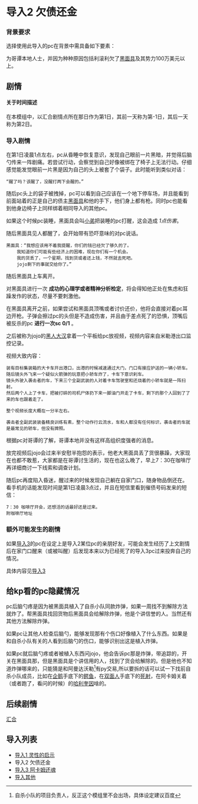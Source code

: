 # 导入2 欠债还金

### 背景要求

选择使用此导入的pc在背景中需具备如下要素：

为哥谭本地人士，并因为种种原因包括利滚利欠了[黑面具](人物/黑面具.md)及其势力100万美元以上。

## 剧情

#### 关于时间描述
在本模组中，以汇合剧情点所在那日作为第1日，其前一天称为第-1日，其后一天称为第2日。

### 导入剧情

在第1日凌晨1点左右，pc从昏睡中恢复意识，发现自己眼前一片黑暗，并觉得后脑勺传来一阵剧痛。若尝试行动，会察觉到自己好像被绑在了椅子上无法行动。仔细感觉能发觉眼前一片黑是因为自己的头上被套了个袋子。此时能听到类似对话：

    “醒了吗？该醒了，没醒打两下会醒的。”

随后pc头上的袋子被拽掉，pc可以看到自己应该在一个地下停车场，并且能看到前面站着的正是自己的债主[黑面具](人物/黑面具.md)和他的手下，他们身上都有枪。同时pc也能看到他身边椅子上同样绑着相同导入的其他pc。

如果这个时候pc装睡，黑面具会叫[小弟](人物/帮派份子.md)把装睡的pc打醒，这会造成 *1点伤害*。

随后黑面具见人都醒了，会开始带有恐吓意味的对pc说话。

    黑面具：“我想应该用不着我提醒，你们的钱已经欠了够久的了。
        我知道你们可能有些经济上的困难，现在你们有一个机会。
        我的货丢了，一个星期，找到货或者还上钱，不然就去死吧。
        jojo剩下的事就交给你了。”

随后黑面具上车离开。

对黑面具进行一次 **成功的心理学或者精神分析检定**，将会得知他正处在焦虑和狂躁发作的状态，尽量不要刺激他。

在黑面具离开之前，如果尝试和黑面具顶嘴或者讨价还价，他将会直接对着pc耳边开枪。子弹会擦过pc的头但是不造成伤害，并且由于差点死了的恐惧，顶嘴后被反杀的pc **进行一次sc 0/1** 。

之后被称为jojo的[黑人大汉](人物/jojo.md)拿着一个平板给pc放视频，视频内容来自米勒港出口监控记录。

视频大致内容：

    装有目标集装箱的大卡车开出港口，出港的时候减速通过大门，门口有接应护送的一辆小轿车。
    随后镜头外飞来一个疑似火箭弹的玩意把小轿车炸了，卡车下意识刹车。
    镜头外驶入袭击者的车，下来三个全副武装的人对着卡车驾驶室和还烧着的小轿车就是一阵扫射。
    然后两个人上了卡车，把被打碎的司机尸体扔下来一脚油门开走了卡车，剩下的那个人回到了了来的车也跟着走了。

    整个视频长度大概在一分半左右。
    
    袭击者全副武装装备精良训练有素，整个动作行云流水，车和人都没有任何标识，袭击者的车就是最常见的轿车，但没有牌照。

根据pc对哥谭的了解，哥谭本地并没有这样高组织度强者的消息。

放完视频后jojo会过来半安慰半抱怨的表示，他老大黑面具丢了货很暴躁，大家现在也都不敢惹，大家都是在哥谭讨生活的，现在也这么晚了，早上7：30在咖啡厅再详细商讨一下线索和调查计划。

随后pc再度陷入昏迷，醒过来的时候发现自己躺在自家门口，随身物品倒还在。看手机的话能发现时间是第1日凌晨3点过，并且在短信里看到催债号码发来的短信：

    7：30 咖啡厅开会，还想活的话最好还是过来。
    附咖啡厅地址

### 额外可能发生的剧情

如果[导入3](/导入3阿卡姆还魂.md)的pc在设定上是导入2某位pc的亲朋好友，可能会发生经历了上文剧情后在家门口醒来（或被叫醒）后发现本来以为已经死了的导入3pc过来投奔自己的情况。

具体内容见[导入3](/导入3阿卡姆还魂.md)

## 给kp看的pc隐藏情况

pc后脑勺疼是因为被黑面具植入了自杀小队同款炸弹，如果一周找不到解除方法就炸了。帮黑面具找回货物后黑面具会给解除炸弹，他是个讲信誉的人。当然还有其他方法解除炸弹。

如果pc让其他人检查后脑勺，能够发现那有个伤口好像植入了什么东西。如果是和自杀小队有关的人看到后脑勺的伤口，能够识别出这是植入炸弹。

如果pc就后脑勺疼或者被植入东西问jojo，他会告诉pc那是炸弹，带追踪的，开关在黑面具那，但是黑面具是个讲信用的人，找到了货会给解除的。但是他也不知道炸弹哪来的，只能猜是和阿曼达沃勒[^1]有py交易,所以要拆的话可以试一下找前自杀小队成员，比如在[企鹅](人物/企鹅.md)手底下的[鳄鱼](人物/鳄鱼.md)，在[双面人](人物/双面人.md)手底下的[死射](人物/死射.md)，在阿卡姆关着（或者跑了，看问的时候）的[哈利奎因](人物/哈莉奎因.md)啥的。

[^1]:自杀小队的项目负责人，反正这个模组里不会出场，具体设定建议百度

## 后续剧情
[汇合](/第一次汇合.md)

## 导入列表

* [导入1 灵性的启示](/导入1灵性的启示.md)
* 导入2 欠债还金
* [导入3 阿卡姆还魂](/导入3阿卡姆还魂.md)
* [导入其他](/导入其他.md)
